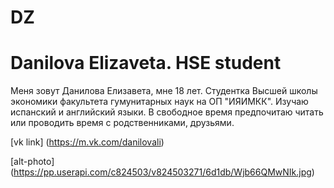 # DZ
# Danilova Elizaveta. HSE student
Меня зовут Данилова Елизавета, мне 18 лет. Студентка Высшей школы экономики факультета гумунитарных наук на ОП "ИЯИМКК". Изучаю испанский и английский языки. В свободное время предпочитаю читать или проводить время с родственниками, друзьями. 

 [vk link] (https://m.vk.com/danilovali)
 
 [alt-photo] (https://pp.userapi.com/c824503/v824503271/6d1db/Wjb66QMwNIk.jpg)
 
 
